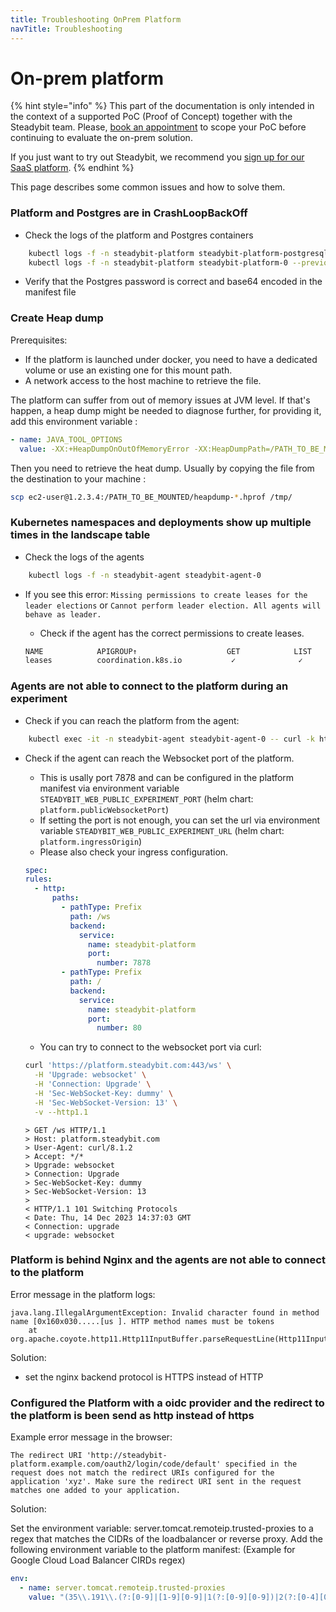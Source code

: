 ```yaml
---
title: Troubleshooting OnPrem Platform
navTitle: Troubleshooting
---
```


# On-prem platform

{% hint style="info" %}
This part of the documentation is only intended in the context of a supported PoC (Proof of Concept) together with the Steadybit team. Please, [book an appointment](https://www.steadybit.com/book-demo) to scope your PoC before continuing to evaluate the on-prem solution.

If you just want to try out Steadybit, we recommend you [sign up for our SaaS platform](https://signup.steadybit.com).
{% endhint %}

This page describes some common issues and how to solve them.

### Platform and Postgres are in CrashLoopBackOff

* Check the logs of the platform and Postgres containers

```bash
    kubectl logs -f -n steadybit-platform steadybit-platform-postgresql-0 --previous
    kubectl logs -f -n steadybit-platform steadybit-platform-0 --previous
```

* Verify that the Postgres password is correct and base64 encoded in the manifest file

### Create Heap dump

Prerequisites:

* If the platform is launched under docker, you need to have a dedicated volume or use an existing one for this mount path.
* A network access to the host machine to retrieve the file.

The platform can suffer from out of memory issues at JVM level. If that's happen, a heap dump might be needed to diagnose further, for providing it, add this environment variable :

```yaml
- name: JAVA_TOOL_OPTIONS
  value: -XX:+HeapDumpOnOutOfMemoryError -XX:HeapDumpPath=/PATH_TO_BE_MOUNTED/heapdump-%p.hprof
```

Then you need to retrieve the heat dump. Usually by copying the file from the destination to your machine :

```bash
scp ec2-user@1.2.3.4:/PATH_TO_BE_MOUNTED/heapdump-*.hprof /tmp/
```

### Kubernetes namespaces and deployments show up multiple times in the landscape table

* Check the logs of the agents

```bash
    kubectl logs -f -n steadybit-agent steadybit-agent-0
```

*   If you see this error: `Missing permissions to create leases for the leader elections` or `Cannot perform leader election. All agents will behave as leader.`

    * Check if the agent has the correct permissions to create leases.

    ```bash
    NAME            APIGROUP↑                    GET            LIST           WATCH          CREATE         PATCH          UPDATE          DELETE          DEL-LIST
    leases          coordination.k8s.io           ✓              ✓              ✓              ✓              ×              ✓               ×               ×
    ```

### Agents are not able to connect to the platform during an experiment

* Check if you can reach the platform from the agent:

```bash
    kubectl exec -it -n steadybit-agent steadybit-agent-0 -- curl -k https://steadybit-platform.steadybit-platform.svc.cluster.local:8080
```

*   Check if the agent can reach the Websocket port of the platform.

    * This is usally port 7878 and can be configured in the platform manifest via environment variable `STEADYBIT_WEB_PUBLIC_EXPERIMENT_PORT` (helm chart: `platform.publicWebsocketPort`)
    * If setting the port is not enough, you can set the url via environment variable `STEADYBIT_WEB_PUBLIC_EXPERIMENT_URL` (helm chart: `platform.ingressOrigin`)
    * Please also check your ingress configuration.

    ```yaml
    spec:
    rules:
      - http:
          paths:
            - pathType: Prefix
              path: /ws
              backend:
                service:
                  name: steadybit-platform
                  port:
                    number: 7878
            - pathType: Prefix
              path: /
              backend:
                service:
                  name: steadybit-platform
                  port:
                    number: 80
    ```

    * You can try to connect to the websocket port via curl:

    ```bash
    curl 'https://platform.steadybit.com:443/ws' \
      -H 'Upgrade: websocket' \
      -H 'Connection: Upgrade' \
      -H 'Sec-WebSocket-Key: dummy' \
      -H 'Sec-WebSocket-Version: 13' \
      -v --http1.1
    ```

    ```
    > GET /ws HTTP/1.1
    > Host: platform.steadybit.com
    > User-Agent: curl/8.1.2
    > Accept: */*
    > Upgrade: websocket
    > Connection: Upgrade
    > Sec-WebSocket-Key: dummy
    > Sec-WebSocket-Version: 13
    >
    < HTTP/1.1 101 Switching Protocols
    < Date: Thu, 14 Dec 2023 14:37:03 GMT
    < Connection: upgrade
    < upgrade: websocket
    ```

### Platform is behind Nginx and the agents are not able to connect to the platform

Error message in the platform logs:

```
java.lang.IllegalArgumentException: Invalid character found in method name [0x160x030.....[us ]. HTTP method names must be tokens
	at org.apache.coyote.http11.Http11InputBuffer.parseRequestLine(Http11InputBuffer.java:407)
```

Solution:

* set the nginx backend protocol is HTTPS instead of HTTP

### Configured the Platform with a oidc provider and the redirect to the platform is been send as http instead of https

Example error message in the browser:

```
The redirect URI 'http://steadybit-platform.example.com/oauth2/login/code/default' specified in the request does not match the redirect URIs configured for the application 'xyz'. Make sure the redirect URI sent in the request matches one added to your application.
```

Solution:

Set the environment variable: server.tomcat.remoteip.trusted-proxies to a regex that matches the CIDRs of the loadbalancer or reverse proxy. Add the following environment variable to the platform manifest: (Example for Google Cloud Load Balancer CIRDs regex)

```yaml
env:
  - name: server.tomcat.remoteip.trusted-proxies
    value: "(35\\.191\\.(?:[0-9]|[1-9][0-9]|1(?:[0-9][0-9])|2(?:[0-4][0-9]|5[0-5]))\\.(?:[0-9]|[1-9][0-9]|1(?:[0-9][0-9])|2(?:[0-4][0-9]|5[0-5])))|(130\\.211\\.(?:[0-3])\\.(?:[0-9]|[1-9][0-9]|1(?:[0-9][0-9])|2(?:[0-4][0-9]|5[0-5])))"
```
